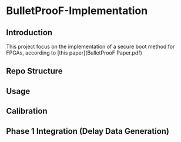 # BulletProoF-Implementation
## Introduction
This project focus on the implementation of a secure boot method for FPGAs, according to [this paper](BulletProoF Paper.pdf)
## Repo Structure
## Usage
## Calibration
## Phase 1 Integration (Delay Data Generation)
